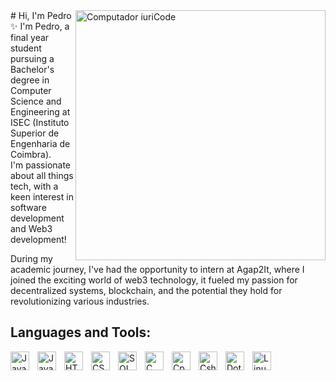 <img src="perfil.png" min-width="400px" max-width="400px" width="400px" align="right" alt="Computador iuriCode">
# Hi, I'm Pedro ✨
I'm Pedro, a final year student pursuing a Bachelor's degree in Computer Science and Engineering at ISEC (Instituto Superior de Engenharia de Coimbra).<br>
I'm passionate about all things tech, with a keen interest in software development and Web3 development!<br>

During my academic journey, I've had the opportunity to intern at Agap2It, where I joined the exciting world of web3 technology, it fueled my passion for decentralized systems, blockchain, and the potential they hold for revolutionizing various industries.


## Languages and Tools:
<img align="left" alt="Java" width="30px" style="padding-right:10px;" src="https://github.com/PedroVieira00/PedroVieira00/blob/main/SVG/Languages-Tools/Java.svg"/>
<img align="left" alt="JavaScript" width="30px" style="padding-right:10px;" src="https://github.com/PedroVieira00/PedroVieira00/blob/main/SVG/Languages-Tools/JS.svg"/>
<img align="left" alt="HTML" width="30px" style="padding-right:10px;" src="https://github.com/PedroVieira00/PedroVieira00/blob/main/SVG/Languages-Tools/HTML5.svg"/>
<img align="left" alt="CSS" width="30px" style="padding-right:10px;" src="https://github.com/PedroVieira00/PedroVieira00/blob/main/SVG/Languages-Tools/CSS3.svg"/>
<img align="left" alt="SQL" width="30px" style="padding-right:10px;" src="https://github.com/PedroVieira00/PedroVieira00/blob/main/SVG/Languages-Tools/SQL.svg"/>
<img align="left" alt="C" width="30px" style="padding-right:10px;" src="https://github.com/PedroVieira00/PedroVieira00/blob/main/SVG/Languages-Tools/C.svg"/>
<img align="left" alt="Cpp" width="30px" style="padding-right:10px;" src="https://github.com/PedroVieira00/PedroVieira00/blob/main/SVG/Languages-Tools/C%2B%2B.svg"/>
<img align="left" alt="Csharp" width="30px" style="padding-right:10px;" src="https://github.com/PedroVieira00/PedroVieira00/blob/main/SVG/Languages-Tools/C%23.svg"/>
<img align="left" alt="Dotnet" width="30px" style="padding-right:10px;" src="https://github.com/PedroVieira00/PedroVieira00/blob/main/SVG/Languages-Tools/NET.svg"/>
<img align="left" alt="Linux" width="30px" style="padding-right:10px;" src="https://github.com/PedroVieira00/PedroVieira00/blob/main/SVG/Languages-Tools/Linux.svg"/>
<br>

